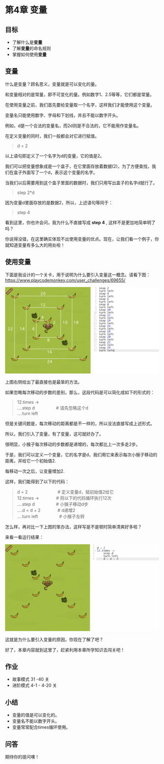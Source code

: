 # 第4章 变量
## 目标 ##
* 了解什么是**变量**
* 了解**变量**的命名规则
* 掌握如何使用**变量**

## 变量 ##
什么是变量？顾名思义，变量就是可以变化的量。<br>

和变量相对的是常量，即不可变化的量。例如数字1、2.5等等，它们都是常量。<br>

在使用变量之前，我们首先要给变量取一个名字，这样我们才能使用这个变量。<br>

变量名只能使用数字、字母和下划线，并且不能以数字开头。<br>

例如，d是一个合法的变量名，而2d则是不合法的，它不能用作变量名。<br>

在定义变量的同时，我们一般都会对它进行赋值。<br>

> d = 2

以上语句即定义了一个名字为d的变量，它的值是2。<br>

我们可以把变量想象成是一个盒子，在它里面存放着数据(2)，为了方便查找，我们在盒子外面写了一个d，表示这个变量的名字。<br>

当我们以后需要用到这个盒子里面的数据时，我们只用写出盒子的名字d就行了。<br>

> step 2*d

因为变量d里面存放的是数据2，所以，上述语句等同于：<br>

> step 4

看到这里，你也许会问，我为什么不直接写成 **step 4** , 这样不是更加地简单明了吗？<br>

你说得没错，在这里确实体现不出使用变量的优点。现在，让我们看一个例子，你就知道变量有多么大的用处啦！<br>

## 使用变量 ##

下面是我设计的一个关卡，用于说明为什么要引入变量这一概念。请看下图：<br>
https://www.playcodemonkey.com/user_challenges/69655/

![challenges_69655](https://github.com/icuic/cm/raw/master/image/4_variable/challenges_69655_mark.png "点击查看此关卡")

上图右侧给出了最直接也是最笨的方法。<br>

如果忽略每次移动的步数的差别，那么，这段代码是可以简化成如下的形式的：<br>

> 12.times -><br>
> ....step d　　　　　# 请先忽略这个d<br>
> ....turn left<br>

但是关键问题是，每次移动的距离都是不一样的，所以没法直接写成上述形式。<br>

所以，我们引入了变量，有了变量，这可就好办了。<br>

很明显，小猴子每次移动的步数都是递增的，每次都比上一次多走2步。<br>

于是，我们可以定义一个变量，它的名字是d，我们用它来表示每次小猴子移动的距离，并给它一个初始值2.<br>

每移动一次之后，让变量增加2.<br>

这样，我们能得到了以下的代码：<br>

> d = 2　　　　　　　# 定义变量d，赋初始值2给它<br>
> 12.times ->　　　　# 将以下的代码循环执行12次<br>
> ....step d　　　　　# 小猴子移动d步<br>
> ....d = d + 2　　　　# d递增2<br>
> ....turn left　　　　　# 小猴子左转<br>

怎么样，再对比一下上图的笨办法，这样写是不是顿时简单清爽好多啦？<br>

来看一看运行结果：<br>

![variable_69655](https://github.com/icuic/cm/raw/master/image/4_variable/variable_69655.gif "简单明了")

这就是为什么要引入变量的原因，你现在了解了吧？<br>

好了，本章内容就到这里了，赶紧利用本章所学知识去闯关吧！<br>

## 作业 ##
* 故事模式 31 -40 关
* 进阶模式 4-1 - 4-20 关

## 小结 ##
* 变量的值是可以变化的。
* 变量名不能以数字开头。
* 变量常常配合times循环使用。

## 问答 ##
期待你的提问噢！

